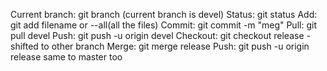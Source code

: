 Current branch: git branch (current branch is devel)
Status: git status 
Add: git add filename or --all(all the files)
Commit: git commit -m "meg"
Pull: git pull devel
Push: git push -u origin devel
Checkout: git checkout release - shifted to other branch
Merge: git merge release
Push: git push -u origin release
same to master too